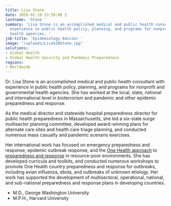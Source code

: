 ```yaml
---
title: Lisa Stone
date: 2020-02-10 13:59:00 Z
lastname: 'Stone '
summary: 'Lisa Stone is an accomplished medical and public health consultant with
  experience in public health policy, planning, and programs for nonprofit and governmental
  health agencies. '
job-title: 'Epidemiology Adviser '
image: "/uploads/Lisa%20Stone.jpg"
solutions:
- Global Health
- Global Health Security and Pandemic Preparedness
regions:
- Worldwide
---
```


Dr. Lisa Stone is an accomplished medical and public health consultant with experience in public health policy, planning, and programs for nonprofit and governmental health agencies. She has worked at the local, state, national and international level in bioterrorism and pandemic and other epidemic preparedness and response. 

As the medical director and statewide hospital preparedness director for public health preparedness in Massachusetts, she led a six-state surge multisector planning committee, developed award-winning plans for alternate care sites and health care triage planning, and conducted numerous mass casualty and pandemic scenario exercises. 

Her international work has focused on emergency preparedness and response, epidemic outbreak response, and the [One Health approach](https://www.who.int/features/qa/one-health/en/) to [preparedness and response](https://www.dai.com/our-work/projects/worldwide-preparedness-and-response-pr) in resource-poor environments. She has developed curricula and toolkits, and conducted numerous workshops to promote One Health country preparedness and response for outbreaks, including avian influenza, ebola, and outbreaks of unknown etiology. Her work has supported the development of multisectoral, operational, national, and sub-national preparedness and response plans in developing countries. 

* M.D., George Washington University
* M.P.H., Harvard University